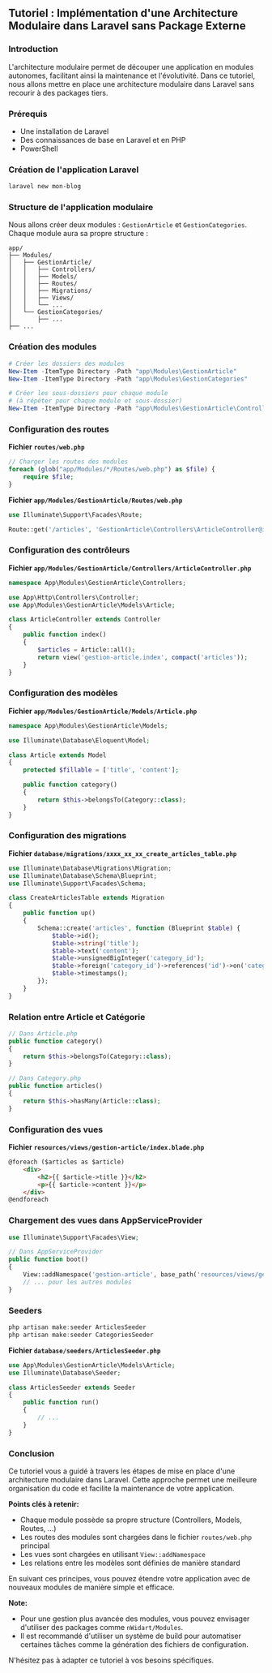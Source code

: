 ## Tutoriel : Implémentation d'une Architecture Modulaire dans Laravel sans Package Externe

### Introduction
L'architecture modulaire permet de découper une application en modules autonomes, facilitant ainsi la maintenance et l'évolutivité. Dans ce tutoriel, nous allons mettre en place une architecture modulaire dans Laravel sans recourir à des packages tiers.

### Prérequis
* Une installation de Laravel
* Des connaissances de base en Laravel et en PHP
* PowerShell

### Création de l'application Laravel
```powershell
laravel new mon-blog
```

### Structure de l'application modulaire
Nous allons créer deux modules : `GestionArticle` et `GestionCategories`. Chaque module aura sa propre structure :

```
app/
├── Modules/
│   ├── GestionArticle/
│   │   ├── Controllers/
│   │   ├── Models/
│   │   ├── Routes/
│   │   ├── Migrations/
│   │   ├── Views/
│   │   └── ...
│   └── GestionCategories/
│       ├── ...
├── ...
```

### Création des modules
```powershell
# Créer les dossiers des modules
New-Item -ItemType Directory -Path "app\Modules\GestionArticle"
New-Item -ItemType Directory -Path "app\Modules\GestionCategories"

# Créer les sous-dossiers pour chaque module
# (à répéter pour chaque module et sous-dossier)
New-Item -ItemType Directory -Path "app\Modules\GestionArticle\Controllers"
```

### Configuration des routes
**Fichier `routes/web.php`**
```php
// Charger les routes des modules
foreach (glob("app/Modules/*/Routes/web.php") as $file) {
    require $file;
}
```

**Fichier `app/Modules/GestionArticle/Routes/web.php`**
```php
use Illuminate\Support\Facades\Route;

Route::get('/articles', 'GestionArticle\Controllers\ArticleController@index');
```

### Configuration des contrôleurs
**Fichier `app/Modules/GestionArticle/Controllers/ArticleController.php`**
```php
namespace App\Modules\GestionArticle\Controllers;

use App\Http\Controllers\Controller;
use App\Modules\GestionArticle\Models\Article;

class ArticleController extends Controller
{
    public function index()
    {
        $articles = Article::all();
        return view('gestion-article.index', compact('articles'));
    }
}
```

### Configuration des modèles
**Fichier `app/Modules/GestionArticle/Models/Article.php`**
```php
namespace App\Modules\GestionArticle\Models;

use Illuminate\Database\Eloquent\Model;

class Article extends Model
{
    protected $fillable = ['title', 'content'];

    public function category()
    {
        return $this->belongsTo(Category::class);
    }
}
```

### Configuration des migrations
**Fichier `database/migrations/xxxx_xx_xx_create_articles_table.php`**
```php
use Illuminate\Database\Migrations\Migration;
use Illuminate\Database\Schema\Blueprint;
use Illuminate\Support\Facades\Schema;

class CreateArticlesTable extends Migration
{
    public function up()
    {
        Schema::create('articles', function (Blueprint $table) {
            $table->id();
            $table->string('title');
            $table->text('content');
            $table->unsignedBigInteger('category_id');
            $table->foreign('category_id')->references('id')->on('categories');
            $table->timestamps();
        });
    }
}
```

### Relation entre Article et Catégorie
```php
// Dans Article.php
public function category()
{
    return $this->belongsTo(Category::class);
}

// Dans Category.php
public function articles()
{
    return $this->hasMany(Article::class);
}
```

### Configuration des vues
**Fichier `resources/views/gestion-article/index.blade.php`**
```html
@foreach ($articles as $article)
    <div>
        <h2>{{ $article->title }}</h2>
        <p>{{ $article->content }}</p>
    </div>
@endforeach
```

### Chargement des vues dans AppServiceProvider
```php
use Illuminate\Support\Facades\View;

// Dans AppServiceProvider
public function boot()
{
    View::addNamespace('gestion-article', base_path('resources/views/gestion-article'));
    // ... pour les autres modules
}
```

### Seeders
```powershell
php artisan make:seeder ArticlesSeeder
php artisan make:seeder CategoriesSeeder
```

**Fichier `database/seeders/ArticlesSeeder.php`**
```php
use App\Modules\GestionArticle\Models\Article;
use Illuminate\Database\Seeder;

class ArticlesSeeder extends Seeder
{
    public function run()
    {
        // ...
    }
}
```

### Conclusion
Ce tutoriel vous a guidé à travers les étapes de mise en place d'une architecture modulaire dans Laravel. Cette approche permet une meilleure organisation du code et facilite la maintenance de votre application. 

**Points clés à retenir:**
* Chaque module possède sa propre structure (Controllers, Models, Routes, ...)
* Les routes des modules sont chargées dans le fichier `routes/web.php` principal
* Les vues sont chargées en utilisant `View::addNamespace`
* Les relations entre les modèles sont définies de manière standard

En suivant ces principes, vous pouvez étendre votre application avec de nouveaux modules de manière simple et efficace.

**Note:**
* Pour une gestion plus avancée des modules, vous pouvez envisager d'utiliser des packages comme `nWidart/Modules`.
* Il est recommandé d'utiliser un système de build pour automatiser certaines tâches comme la génération des fichiers de configuration.

N'hésitez pas à adapter ce tutoriel à vos besoins spécifiques.
